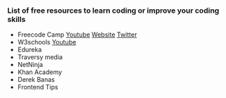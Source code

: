 ### List of free resources to learn coding or improve your coding skills


- Freecode Camp [Youtube](https://www.youtube.com/channel/UC8butISFwT-Wl7EV0hUK0BQ) [Website](https://www.freecodecamp.org/) [Twitter](https://twitter.com/freecodecamp?lang=en)
- W3schools [Youtube](https://www.w3schools.com/)
- Edureka
- Traversy media
- NetNinja
- Khan Academy
- Derek Banas
- Frontend Tips
